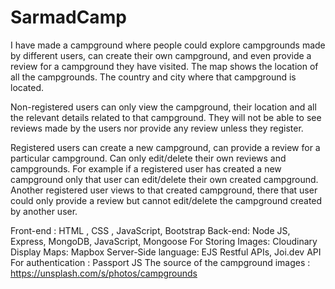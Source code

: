 # SarmadCamp
I have made a campground where people could explore campgrounds made by different users, can create their own campground, and even provide a review for a campground they have visited. 
The map shows the location of all the campgrounds. The country and city where that campground is located. 


Non-registered users can only view the campground, their location and all the relevant details related to that campground. 
They will not be able to see reviews made by the users nor provide any review unless they register.


Registered users can create a new campground, can provide a review for a particular campground. Can only edit/delete their own reviews and campgrounds. 
For example if a registered user has created a new campground only that user can edit/delete their own created campground. Another registered user views to that created campground, there that user could only provide a review but cannot edit/delete the campground created by another user. 


Front-end : HTML , CSS , JavaScript, Bootstrap
Back-end: Node JS, Express, MongoDB, JavaScript, Mongoose 
For Storing Images: Cloudinary
Display Maps: Mapbox
Server-Side language: EJS
Restful APIs, Joi.dev API 
For authentication : Passport JS
The source of the campground images : https://unsplash.com/s/photos/campgrounds 

